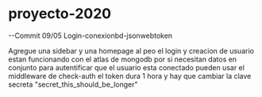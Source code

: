 # proyecto-2020

--Commit 09/05
Login-conexionbd-jsonwebtoken

Agregue una sidebar y una homepage al peo
el login y creacion de usuario estan funcionando con el atlas de mongodb por si necesitan datos en conjunto
para autentificar que el usuario esta conectado pueden usar el middleware de check-auth 
el token dura 1 hora y hay que cambiar la clave secreta 
"secret_this_should_be_longer"
